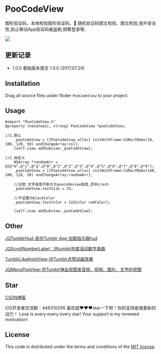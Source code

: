 # PooCodeView
图形验证码，本地校验图形验证码，🌄 随机验证码图文校验，图文校验,提升安全性,防止移动App验证码被盗刷,频繁登录等;

![](https://github.com/xiaohange/PooCodeView/blob/master/v1.gif?raw=true)

## 更新记录
- 1.0.0 基础版本提交 1.0.0  (2017.07.24)

## Installation
Drag all source files under floder `PooCodeView` to your project.

## Usage

```
#import "PooCodeView.h"
@property (nonatomic, strong) PooCodeView *pooCodeView;
```
```
//1.默认
    _pooCodeView = [[PooCodeView alloc] initWithFrame:CGRectMake(10, 100, 120, 50) andChangeArray:nil];
    [self.view addSubview:_pooCodeView];
```

```
//2.自定义
    NSArray *randomArr = @[@"H",@"j",@"q",@"0",@"1",@"2",@"3",@"4",@"5",@"6",@"7",@"8",@"9"];
    _pooCodeView = [[PooCodeView alloc] initWithFrame:CGRectMake(140, 100, 120, 50) andChangeArray:randomArr];
    
    //注意:文字高度不能大于poocodeview高度,否则crash
    _pooCodeView.textSize = 25;
    
    //不设置为blackColor
    _pooCodeView.textColor = [UIColor redColor];
    
    [self.view addSubview:_pooCodeView];
```
## Other
[JQTumblrHud-高仿Tumblr App 加载指示器hud](https://github.com/xiaohange/JQTumblrHud)

[JQScrollNumberLabel：仿tumblr热度滚动数字条数](https://github.com/xiaohange/JQScrollNumberLabel)

[TumblrLikeAnimView-仿Tumblr点赞动画效果](https://github.com/xiaohange/TumblrLikeAnimView)

[JQMenuPopView-仿Tumblr弹出视图发音频、视频、图片、文字的视图](https://github.com/xiaohange/JQMenuPopView)

## Star

[CSDN博客](http://blog.csdn.net/qq_31810357) 

iOS开发者交流群：446310206 喜欢就❤️❤️❤️star一下吧！你的支持是我更新的动力！ Love is every every every star! Your support is my renewed motivation!


## License

This code is distributed under the terms and conditions of the [MIT license](LICENSE).